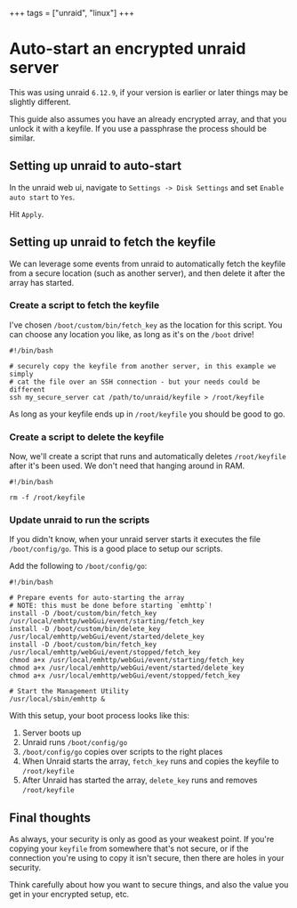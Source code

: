 +++
tags = ["unraid", "linux"]
+++

# Auto-start an encrypted unraid server

This was using unraid `6.12.9`, if your version is earlier or later things may be slightly different.

This guide also assumes you have an already encrypted array, and that you unlock it with a keyfile. If you use a passphrase the process should be similar.

## Setting up unraid to auto-start

In the unraid web ui, navigate to `Settings -> Disk Settings` and set `Enable auto start` to `Yes`.

Hit `Apply`.

## Setting up unraid to fetch the keyfile

We can leverage some events from unraid to automatically fetch the keyfile from a secure location (such as another server), and then delete it after the array has started.

### Create a script to fetch the keyfile

I've chosen `/boot/custom/bin/fetch_key` as the location for this script. You can choose any location you like, as long as it's on the `/boot` drive!

```bash,title="/boot/custom/bin/fetch_key"
#!/bin/bash

# securely copy the keyfile from another server, in this example we simply
# cat the file over an SSH connection - but your needs could be different
ssh my_secure_server cat /path/to/unraid/keyfile > /root/keyfile
```

As long as your keyfile ends up in `/root/keyfile` you should be good to go.

### Create a script to delete the keyfile

Now, we'll create a script that runs and automatically deletes `/root/keyfile` after it's been used. We don't need that hanging around in RAM.

```bash,title="/boot/custom/bin/delete_key"
#!/bin/bash

rm -f /root/keyfile
```

### Update unraid to run the scripts

If you didn't know, when your unraid server starts it executes the file `/boot/config/go`. This is a good place to setup our scripts.

Add the following to `/boot/config/go`:

```bash,title="/boot/config/go"
#!/bin/bash

# Prepare events for auto-starting the array
# NOTE: this must be done before starting `emhttp`!
install -D /boot/custom/bin/fetch_key  /usr/local/emhttp/webGui/event/starting/fetch_key
install -D /boot/custom/bin/delete_key /usr/local/emhttp/webGui/event/started/delete_key
install -D /boot/custom/bin/fetch_key  /usr/local/emhttp/webGui/event/stopped/fetch_key
chmod a+x /usr/local/emhttp/webGui/event/starting/fetch_key
chmod a+x /usr/local/emhttp/webGui/event/started/delete_key
chmod a+x /usr/local/emhttp/webGui/event/stopped/fetch_key

# Start the Management Utility
/usr/local/sbin/emhttp &
```

With this setup, your boot process looks like this:

1. Server boots up
2. Unraid runs `/boot/config/go`
3. `/boot/config/go` copies over scripts to the right places
4. When Unraid starts the array, `fetch_key` runs and copies the keyfile to `/root/keyfile`
5. After Unraid has started the array, `delete_key` runs and removes `/root/keyfile`

## Final thoughts

As always, your security is only as good as your weakest point. If you're copying your `keyfile` from somewhere that's not secure, or if the connection you're using to copy it isn't secure, then there are holes in your security.

Think carefully about how you want to secure things, and also the value you get in your encrypted setup, etc.
